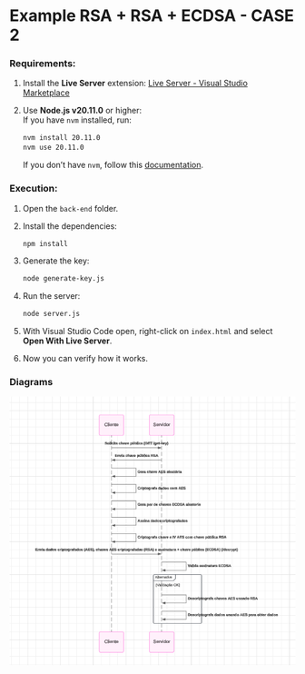 # Example RSA + RSA + ECDSA - CASE 2

### Requirements:
1. Install the **Live Server** extension: [Live Server - Visual Studio Marketplace](https://marketplace.visualstudio.com/items?itemName=ritwickdey.LiveServer)

2. Use **Node.js v20.11.0** or higher:  
   If you have `nvm` installed, run:  
   ```bash
   nvm install 20.11.0  
   nvm use 20.11.0
   ```  
   If you don’t have `nvm`, follow this [documentation](https://github.com/nvm-sh/nvm#installing-and-updating).

### Execution:
1. Open the `back-end` folder.

2. Install the dependencies:
   ```bash
   npm install
   ```

3. Generate the key:
   ```bash
   node generate-key.js
   ```

4. Run the server:
   ```bash
   node server.js
   ```

5. With Visual Studio Code open, right-click on `index.html` and select **Open With Live Server**.

6. Now you can verify how it works.

### Diagrams
![Flow](image.png)